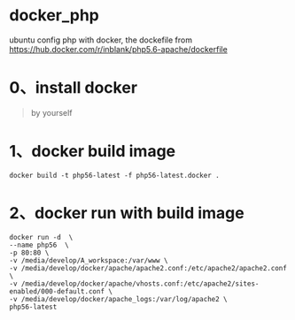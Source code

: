 # docker_php
ubuntu config php with docker, the dockefile from https://hub.docker.com/r/inblank/php5.6-apache/dockerfile

# 0、install docker
> by yourself

# 1、docker build image

```
docker build -t php56-latest -f php56-latest.docker .
```

# 2、docker run with build image

```
docker run -d  \
--name php56  \
-p 80:80 \
-v /media/develop/A_workspace:/var/www \
-v /media/develop/docker/apache/apache2.conf:/etc/apache2/apache2.conf \
-v /media/develop/docker/apache/vhosts.conf:/etc/apache2/sites-enabled/000-default.conf \
-v /media/develop/docker/apache_logs:/var/log/apache2 \
php56-latest

```